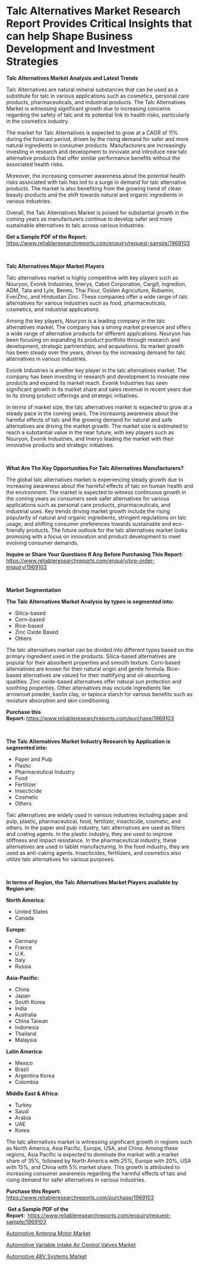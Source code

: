 <p><h1>Talc Alternatives Market Research Report Provides Critical Insights that can help Shape Business Development and Investment Strategies</h1></p><p><strong>Talc Alternatives Market Analysis and Latest Trends</strong></p>
<p><p>Talc Alternatives are natural mineral substances that can be used as a substitute for talc in various applications such as cosmetics, personal care products, pharmaceuticals, and industrial products. The Talc Alternatives Market is witnessing significant growth due to increasing concerns regarding the safety of talc and its potential link to health risks, particularly in the cosmetics industry.</p><p>The market for Talc Alternatives is expected to grow at a CAGR of 11% during the forecast period, driven by the rising demand for safer and more natural ingredients in consumer products. Manufacturers are increasingly investing in research and development to innovate and introduce new talc alternative products that offer similar performance benefits without the associated health risks.</p><p>Moreover, the increasing consumer awareness about the potential health risks associated with talc has led to a surge in demand for talc alternative products. The market is also benefiting from the growing trend of clean beauty products and the shift towards natural and organic ingredients in various industries.</p><p>Overall, the Talc Alternatives Market is poised for substantial growth in the coming years as manufacturers continue to develop safer and more sustainable alternatives to talc across various industries.</p></p>
<p><strong>Get a Sample PDF of the Report:&nbsp;</strong> <a href="https://www.reliableresearchreports.com/enquiry/request-sample/1969103">https://www.reliableresearchreports.com/enquiry/request-sample/1969103</a></p>
<p>&nbsp;</p>
<p><strong>Talc Alternatives Major Market Players</strong></p>
<p><p>Talc alternatives market is highly competitive with key players such as Nouryon, Evonik Industries, Imerys, Cabot Corporation, Cargill, Ingredion, ADM, Tata and Lyle, Beneo, Thai Flour, Golden Agriculture, Rubamin, EverZInc, and Hindustan Zinc. These companies offer a wide range of talc alternatives for various industries such as food, pharmaceuticals, cosmetics, and industrial applications.</p><p>Among the key players, Nouryon is a leading company in the talc alternatives market. The company has a strong market presence and offers a wide range of alternative products for different applications. Nouryon has been focusing on expanding its product portfolio through research and development, strategic partnerships, and acquisitions. Its market growth has been steady over the years, driven by the increasing demand for talc alternatives in various industries.</p><p>Evonik Industries is another key player in the talc alternatives market. The company has been investing in research and development to innovate new products and expand its market reach. Evonik Industries has seen significant growth in its market share and sales revenue in recent years due to its strong product offerings and strategic initiatives.</p><p>In terms of market size, the talc alternatives market is expected to grow at a steady pace in the coming years. The increasing awareness about the harmful effects of talc and the growing demand for natural and safe alternatives are driving the market growth. The market size is estimated to reach a substantial value in the near future, with key players such as Nouryon, Evonik Industries, and Imerys leading the market with their innovative products and strategic initiatives.</p></p>
<p>&nbsp;</p>
<p><strong>What Are The Key Opportunities For Talc Alternatives Manufacturers?</strong></p>
<p><p>The global talc alternatives market is experiencing steady growth due to increasing awareness about the harmful effects of talc on human health and the environment. The market is expected to witness continuous growth in the coming years as consumers seek safer alternatives for various applications such as personal care products, pharmaceuticals, and industrial uses. Key trends driving market growth include the rising popularity of natural and organic ingredients, stringent regulations on talc usage, and shifting consumer preferences towards sustainable and eco-friendly products. The future outlook for the talc alternatives market looks promising with a focus on innovation and product development to meet evolving consumer demands.</p></p>
<p><strong>Inquire or Share Your Questions If Any Before Purchasing This Report:</strong> <a href="https://www.reliableresearchreports.com/enquiry/pre-order-enquiry/1969103">https://www.reliableresearchreports.com/enquiry/pre-order-enquiry/1969103</a></p>
<p>&nbsp;</p>
<p><strong>Market Segmentation</strong></p>
<p><strong>The Talc Alternatives Market Analysis by types is segmented into:</strong></p>
<p><ul><li>Silica-based</li><li>Corn-based</li><li>Rice-based</li><li>Zinc Oxide Based</li><li>Others</li></ul></p>
<p><p>The talc alternatives market can be divided into different types based on the primary ingredient used in the products. Silica-based alternatives are popular for their absorbent properties and smooth texture. Corn-based alternatives are known for their natural origin and gentle formula. Rice-based alternatives are valued for their mattifying and oil-absorbing qualities. Zinc oxide-based alternatives offer natural sun protection and soothing properties. Other alternatives may include ingredients like arrowroot powder, kaolin clay, or tapioca starch for various benefits such as moisture absorption and skin conditioning.</p></p>
<p><strong>Purchase this Report:&nbsp;</strong><a href="https://www.reliableresearchreports.com/purchase/1969103">https://www.reliableresearchreports.com/purchase/1969103</a></p>
<p>&nbsp;</p>
<p><strong>The Talc Alternatives Market Industry Research by Application is segmented into:</strong></p>
<p><ul><li>Paper and Pulp</li><li>Plastic</li><li>Pharmaceutical Industry</li><li>Food</li><li>Fertilizer</li><li>Insecticide</li><li>Cosmetic</li><li>Others</li></ul></p>
<p><p>Talc alternatives are widely used in various industries including paper and pulp, plastic, pharmaceutical, food, fertilizer, insecticide, cosmetic, and others. In the paper and pulp industry, talc alternatives are used as fillers and coating agents. In the plastic industry, they are used to improve stiffness and impact resistance. In the pharmaceutical industry, these alternatives are used in tablet manufacturing. In the food industry, they are used as anti-caking agents. Insecticides, fertilizers, and cosmetics also utilize talc alternatives for various purposes.</p></p>
<p>&nbsp;</p>
<p><strong>In terms of Region, the Talc Alternatives Market Players available by Region are:</strong></p>
<p>
    <p> <strong> North America: </strong>
        <ul>
            <li>United States</li>
            <li>Canada</li>
        </ul>
        </p> 
    <p> <strong> Europe: </strong>
        <ul>
            <li>Germany</li>
            <li>France</li>
            <li>U.K.</li>
            <li>Italy</li>
            <li>Russia</li>
        </ul>
        </p> 
    <p> <strong> Asia-Pacific: </strong>
        <ul>
            <li>China</li>
            <li>Japan</li>
            <li>South Korea</li>
            <li>India</li>
            <li>Australia</li>
            <li>China Taiwan</li>
            <li>Indonesia</li>
            <li>Thailand</li>
            <li>Malaysia</li>
        </ul>
        </p> 
    <p> <strong> Latin America: </strong>
        <ul>
            <li>Mexico</li>
            <li>Brazil</li>
            <li>Argentina Korea</li>
            <li>Colombia</li>
        </ul>
        </p> 
    <p> <strong> Middle East & Africa: </strong>
        <ul>
            <li>Turkey</li>
            <li>Saudi</li>
            <li>Arabia</li>
            <li>UAE</li>
            <li>Korea</li>
        </ul>
    </p>
    </p>
<p><p>The talc alternatives market is witnessing significant growth in regions such as North America, Asia Pacific, Europe, USA, and China. Among these regions, Asia Pacific is expected to dominate the market with a market share of 35%, followed by North America with 25%, Europe with 20%, USA with 15%, and China with 5% market share. This growth is attributed to increasing consumer awareness regarding the harmful effects of talc and rising demand for safer alternatives in various industries.</p></p>
<p><strong>Purchase this Report: </strong><a href="https://www.reliableresearchreports.com/purchase/1969103">https://www.reliableresearchreports.com/purchase/1969103</a></p>
<p>&nbsp;<strong>Get a Sample PDF of the Report:&nbsp;&nbsp;</strong><a href="https://www.reliableresearchreports.com/enquiry/request-sample/1969103">https://www.reliableresearchreports.com/enquiry/request-sample/1969103</a></p>
<p><strong></strong></p>
<p><p><a href="https://view.publitas.com/reportprime-1/automotive-antenna-motor-market-size-growing-and-forecasted-for-period-from-2023-2030-and-provides-complete-market-analysis-of-this-market/">Automotive Antenna Motor Market</a></p><p><a href="https://view.publitas.com/reportprime-1/automotive-variable-intake-air-control-valves-market-size-growth-and-forecast-from-2023-2030/">Automotive Variable Intake Air Control Valves Market</a></p><p><a href="https://view.publitas.com/reportprime-1/automotive-48v-systems-market-size-growth-outlook-from-2023-to-2030-projecting-at-markets-trends-analysis-by-application-regional-outlook-and-revenue/">Automotive 48V Systems Market</a></p></p>